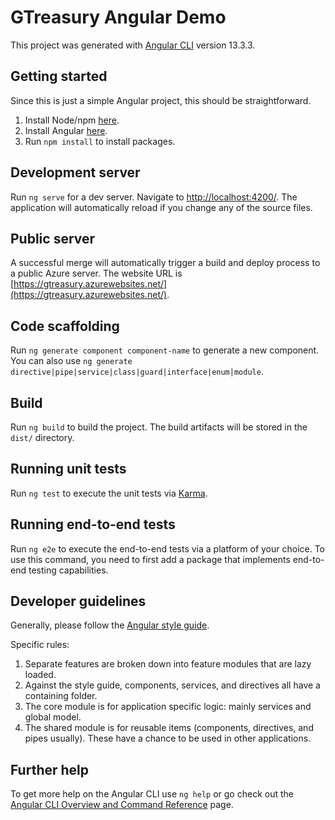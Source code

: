 # GTreasury Angular Demo

This project was generated with [Angular CLI](https://github.com/angular/angular-cli) version 13.3.3.

## Getting started

Since this is just a simple Angular project, this should be straightforward.

1. Install Node/npm [here](https://nodejs.org/en/download/).
2. Install Angular [here](https://angular.io/cli).
3. Run `npm install` to install packages.

## Development server

Run `ng serve` for a dev server. Navigate to [http://localhost:4200/](http://localhost:4200/). The application will automatically reload if you change any of the source files.

## Public server

A successful merge will automatically trigger a build and deploy process to a public Azure server. The website URL is [https://gtreasury.azurewebsites.net/](https://gtreasury.azurewebsites.net/).

## Code scaffolding

Run `ng generate component component-name` to generate a new component. You can also use `ng generate directive|pipe|service|class|guard|interface|enum|module`.

## Build

Run `ng build` to build the project. The build artifacts will be stored in the `dist/` directory.

## Running unit tests

Run `ng test` to execute the unit tests via [Karma](https://karma-runner.github.io).

## Running end-to-end tests

Run `ng e2e` to execute the end-to-end tests via a platform of your choice. To use this command, you need to first add a package that implements end-to-end testing capabilities.

## Developer guidelines

Generally, please follow the [Angular style guide](https://angular.io/guide/styleguide).

Specific rules:

1. Separate features are broken down into feature modules that are lazy loaded.
2. Against the style guide, components, services, and directives all have a containing folder.
3. The core module is for application specific logic: mainly services and global model.
4. The shared module is for reusable items (components, directives, and pipes usually). These have a chance to be used in other applications.

## Further help

To get more help on the Angular CLI use `ng help` or go check out the [Angular CLI Overview and Command Reference](https://angular.io/cli) page.
